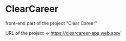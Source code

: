 # ClearCareer
front-end part of the project "Clear Career"

URL of the project -> https://clearcareer-spa.web.app/

